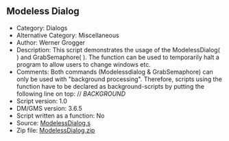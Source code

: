 ## Modeless Dialog

* Category: Dialogs
* Alternative Category: Miscellaneous
* Author: Werner Grogger
* Description: This script demonstrates the usage of the ModelessDialog( ) and GrabSemaphore( ). The function can be used to temporarily halt a program to allow users to change windows etc.
* Comments: Both commands (Modelessdialog & GrabSemaphore) can only be used with "background processing". Therefore, scripts using the function have to be declared as background-scripts by putting the following line on top: // $BACKGROUND$
* Script version: 1.0
* DM/GMS version: 3.6.5
* Script written as a function: No
* Source: [ModelessDialog.s](ModelessDialog.s)
* Zip file:  [ModelessDialog.zip](ModelessDialsog.zip)
